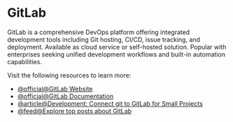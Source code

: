 # GitLab

GitLab is a comprehensive DevOps platform offering integrated development tools including Git hosting, CI/CD, issue tracking, and deployment. Available as cloud service or self-hosted solution. Popular with enterprises seeking unified development workflows and built-in automation capabilities.

Visit the following resources to learn more:

- [@official@GitLab Website](https://gitlab.com/)
- [@official@GitLab Documentation](https://docs.gitlab.com/)
- [@article@Development: Connect git to GitLab for Small Projects](https://thenewstack.io/development-connect-git-to-gitlab-for-small-projects/)
- [@feed@Explore top posts about GitLab](https://app.daily.dev/tags/gitlab?ref=roadmapsh)
